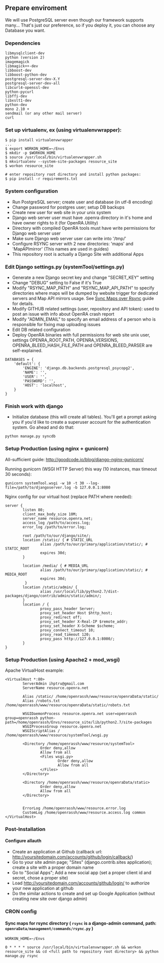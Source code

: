 ## Prepare enviroment
We will use PostgreSQL server even though our framework supports many...
That's just our preference, so if you deploy it, you can choose any Database you want.

### Dependencies

```
libmysqlclient-dev
python (version 2)
imagemagick
libmagick++-dev
libboost-dev
libboost-python-dev
postgresql-server-dev-X.Y
postgresql-server-dev-all
libcurl4-openssl-dev
python-pycurl
libffi-dev
libxslt1-dev
python-dev
mono 2.10 +
sendmail (or any other mail server)
curl
```

### Set up virtualenv, ex (using virtualenvwrapper):

```
$ pip install virtualenvwrapper
...
$ export WORKON_HOME=~/Envs
$ mkdir -p $WORKON_HOME
$ source /usr/local/bin/virtualenvwrapper.sh
$ mkvirtualenv --system-site-packages resource_site
$ workon resource_site

# enter repository root directory and install python packages:
$ pip install -r requirements.txt
```

### System configuration

 * Run PostgreSQL server; create user and database (in utf-8 encoding)
 * Change password for postgres user; setup DB backups
 * Create new user for web site in your unix system
 * Django web server user must have .openra directory in it's home and have owner rights to it (for OpenRA.Utility)
 * Directory with compiled OpenRA tools must have write permissions for Django web server user
 * Make sure Django web server user can write into '/tmp/'
 * Configure RSYNC server with 2 new directories: 'maps' and 'MapAPImirror' (This names are used in guides)
 * This repository root is actually a Django Site with additional Apps

### Edit Django settings.py (systemTool/settings.py)

 * Generate a new Django secret key and change "SECRET_KEY" setting
 * Change "DEBUG" setting to False if it's True
 * Modify "RSYNC_MAP_PATH" and "RSYNC_MAP_API_PATH" to specify directories where maps will be dumped by website trigger for dedicated servers and Map API mirrors usage. See [Sync Maps over Rsync](https://github.com/OpenRA/OpenRA-Content-Engine/wiki/Sync-maps-over-RSYNC-%28for-dedicated-servers%29) guide for details.
 * Modify GITHUB related settings (user, repository and API token): used to post an issue with info about OpenRA crash report
 * Modify "ADMIN_EMAIL" to specify an email address of a person who is responsible for fixing map uploading issues
 * Edit DB related configuration
 * Deploy OpenRA binaries with full permissions for web site unix user, settings OPENRA_ROOT_PATH, OPENRA_VERSIONS, OPENRA_BLEED_HASH_FILE_PATH and OPENRA_BLEED_PARSER are self-explained.

```
DATABASES = {
    'default': {
        'ENGINE': 'django.db.backends.postgresql_psycopg2',
        'NAME': '',
        'USER': '',
        'PASSWORD': '',
        'HOST': 'localhost',
    }
}
```

### Finish work with django
 * Initialize database (this will create all tables). You'll get a prompt asking you if you'd like to create a superuser account for the authentication system. Go ahead and do that:

```
python manage.py syncdb
```

### Setup Production (using nginx + gunicorn)
All-sufficient guide: http://goodcode.io/blog/django-nginx-gunicorn/

Running gunicorn (WSGI HTTP Server) this way (10 instances, max timeout 30 seconds):

```
gunicorn systemTool.wsgi -w 10 -t 30 --log-file=/path/to/djangoserver.log -b 127.0.0.1:8000
```

Nginx config for our virtual host (replace PATH where needed):

```
server {
        listen 80;
        client_max_body_size 10M;
        server_name resource.openra.net;
        access_log /path/to/access.log;
        error_log /path/to/error.log;

        root /path/to/our/django/site/;
        location /static/ { # STATIC_URL
                alias /path/to/our/primary/application/static/; # STATIC_ROOT
                expires 30d;
        }

        location /media/ { # MEDIA_URL
                alias /path/to/our/primary/application/static/; # MEDIA_ROOT
                expires 30d;
         }
        location /static/admin/ {
                alias /usr/local/lib/python2.7/dist-packages/django/contrib/admin/static/admin/;
        }
        location / {
                proxy_pass_header Server;
                proxy_set_header Host $http_host;
                proxy_redirect off;
                proxy_set_header X-Real-IP $remote_addr;
                proxy_set_header X-Scheme $scheme;
                proxy_connect_timeout 10;
                proxy_read_timeout 120;
                proxy_pass http://127.0.0.1:8000/;
        }
}
```

### Setup Production (using Apache2 + mod_wsgi)

Apache VirtualHost example:
```
<VirtualHost *:80>
        ServerAdmin ihptru@gmail.com
        ServerName resource.openra.net

        Alias /static/ /home/openrassh/www/resource/openraData/static/
        Alias /robots.txt /home/openrassh/www/resource/openraData/static/robots.txt

        WSGIDaemonProcess resource.openra.net user=openrassh group=openrassh python-path=/home/openrassh/Envs/resource_site/lib/python2.7/site-packages
        WSGIProcessGroup resource.openra.net
        WSGIScriptAlias / /home/openrassh/www/resource/systemTool/wsgi.py

        <Directory /home/openrassh/www/resource/systemTool>
                Order deny,allow
                Allow from all
                <Files wsgi.py>
                        Order deny,allow
                        Allow from all
                </Files>
        </Directory>

        <Directory /home/openrassh/www/resource/openraData/static>
                Order deny,allow
                Allow from all
        </Directory>


        ErrorLog /home/openrassh/www/resource.error.log
        CustomLog /home/openrassh/www/resource.access.log common
</VirtualHost>
```

### Post-Installation
#### Configure allauth
 * Create an application at Github (callback url: http://yoursitedomain.com/accounts/github/login/callback/)
 * Go to your site admin page; "Sites" (django.contrib.sites application); create a site with a proper domain name
 * Go to "Social Apps"; Add a new social app (set a proper client id and secret, chose a proper site)
 * Load http://yoursitedomain.com/accounts/github/login/  to authorize your new application at github
 * Do the similar actions to create and set up Google Application (without creating new site over django admin)

### CRON config
#### Sync maps for rsync directory ( `rsync`   is a django-admin command, path:  `openraData/management/commands/rsync.py` )
```
WORKON_HOME=~/Envs

0 * * * * source /usr/local/bin/virtualenvwrapper.sh && workon resource_site && cd <full path to repository root directory> && python manage.py rsync
```